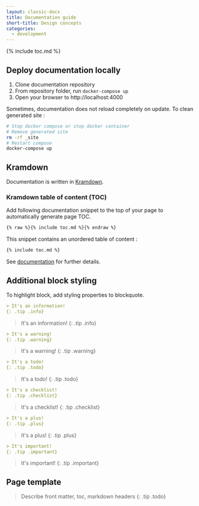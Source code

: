 ```yaml
---
layout: classic-docs
title: Documentation guide
short-title: Design concepts
categories:
  - development
---
```


{% include toc.md %}

## Deploy documentation locally

1. Clone documentation repository
1. From repository folder, run `docker-compose up`
1. Open your browser to http://localhost:4000 

Sometimes, documentation does not reload completely on update. To clean generated site :

```sh
# Stop docker compose or stop docker container
# Remove generated site
rm -rf _site
# Restart compose
docker-compose up
```

## Kramdown

Documentation is written in [Kramdown](https://kramdown.gettalong.org ).

### Kramdown table of content (TOC)

Add following documentation snippet to the top of your page to automatically generate page TOC.

```md
{% raw %}{% include toc.md %}{% endraw %}
```

This snippet contains an unordered table of content :

```md
{% include toc.md %}
```

See [documentation](https://kramdown.gettalong.org/converter/html.html#toc) for further details.

## Additional block styling

To highlight block, add styling properties to blockquote.


```md
> It's an information!
{: .tip .info}
```

> It's an information!
{: .tip .info}

```md
> It's a warning!
{: .tip .warning}
```

> It's a warning!
{: .tip .warning}

```md
> It's a todo!
{: .tip .todo}
```

> It's a todo!
{: .tip .todo}

```md
> It's a checklist!
{: .tip .checklist}
```

> It's a checklist!
{: .tip .checklist}

```md
> It's a plus!
{: .tip .plus}
```

> It's a plus!
{: .tip .plus}

```md
> It's important!
{: .tip .important}
```

> It's important!
{: .tip .important}

## Page template

> Describe front matter, toc, markdown headers
{: .tip .todo}
